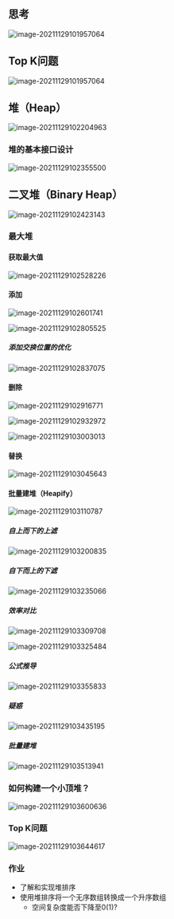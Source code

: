 ## 思考

![image-20211129101957064](images/image-20211129101957064.png)

## Top K问题

![image-20211129101957064](images/image-20211129102117715.png)



## 堆（Heap）

![image-20211129102204963](images/image-20211129102204963.png)

### 堆的基本接口设计

![image-20211129102355500](images/image-20211129102355500.png)

## 二叉堆（Binary Heap）

![image-20211129102423143](images/image-20211129102423143.png)

### 最大堆

#### 获取最大值

![image-20211129102528226](images/image-20211129102528226.png)

#### 添加

![image-20211129102601741](images/image-20211129102601741.png)

![image-20211129102805525](images/image-20211129102805525.png)

##### 添加交换位置的优化

![image-20211129102837075](images/image-20211129102837075.png)

#### 删除

![image-20211129102916771](images/image-20211129102916771.png)

![image-20211129102932972](images/image-20211129102932972.png)

![image-20211129103003013](images/image-20211129103003013.png)

#### 替换

![image-20211129103045643](images/image-20211129103045643.png)

#### 批量建堆（Heapify）

![image-20211129103110787](images/image-20211129103110787.png)

##### 自上而下的上滤

![image-20211129103200835](images/image-20211129103200835.png)

##### 自下而上的下滤

![image-20211129103235066](images/image-20211129103235066.png)

##### 效率对比

![image-20211129103309708](images/image-20211129103309708.png)

![image-20211129103325484](images/image-20211129103325484.png)

##### 公式推导

![image-20211129103355833](images/image-20211129103355833.png)

##### 疑惑

![image-20211129103435195](images/image-20211129103435195.png)

##### 批量建堆

![image-20211129103513941](images/image-20211129103513941.png)

### 如何构建一个小顶堆？

![image-20211129103600636](images/image-20211129103600636.png)

### Top K问题

![image-20211129103644617](images/image-20211129103644617.png)

### 作业

- 了解和实现堆排序
- 使用堆排序将一个无序数组转换成一个升序数组
  - 空间复杂度能否下降至0(1)?